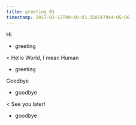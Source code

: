 ```yaml
---
title: greeting_01
timestamp: 2017-02-12T09:40:03.550547944-05:00
---
```


Hi
* greeting

< Hello World, I mean Human
* greeting

Goodbye
* goodbye

< See you later!
* goodbye
